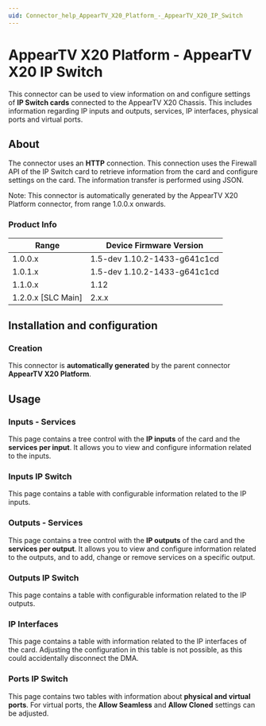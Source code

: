 ```yaml
---
uid: Connector_help_AppearTV_X20_Platform_-_AppearTV_X20_IP_Switch
---
```


# AppearTV X20 Platform - AppearTV X20 IP Switch

This connector can be used to view information on and configure settings of **IP Switch cards** connected to the AppearTV X20 Chassis. This includes information regarding IP inputs and outputs, services, IP interfaces, physical ports and virtual ports.

## About

The connector uses an **HTTP** connection. This connection uses the Firewall API of the IP Switch card to retrieve information from the card and configure settings on the card. The information transfer is performed using JSON.

Note: This connector is automatically generated by the AppearTV X20 Platform connector, from range 1.0.0.x onwards.

### Product Info

| **Range**     | **Device Firmware Version**  |
|----------------------|------------------------------|
| 1.0.0.x              | 1.5-dev 1.10.2-1433-g641c1cd |
| 1.0.1.x              | 1.5-dev 1.10.2-1433-g641c1cd |
| 1.1.0.x              | 1.12                         |
| 1.2.0.x [SLC Main]   | 2.x.x                        |

## Installation and configuration

### Creation

This connector is **automatically generated** by the parent connector **AppearTV X20 Platform**.

## Usage

### Inputs - Services

This page contains a tree control with the **IP inputs** of the card and the **services per input**. It allows you to view and configure information related to the inputs.

### Inputs IP Switch

This page contains a table with configurable information related to the IP inputs.

### Outputs - Services

This page contains a tree control with the **IP outputs** of the card and the **services per output**. It allows you to view and configure information related to the outputs, and to add, change or remove services on a specific output.

### Outputs IP Switch

This page contains a table with configurable information related to the IP outputs.

### IP Interfaces

This page contains a table with information related to the IP interfaces of the card. Adjusting the configuration in this table is not possible, as this could accidentally disconnect the DMA.

### Ports IP Switch

This page contains two tables with information about **physical and virtual ports**. For virtual ports, the **Allow Seamless** and **Allow Cloned** settings can be adjusted.
